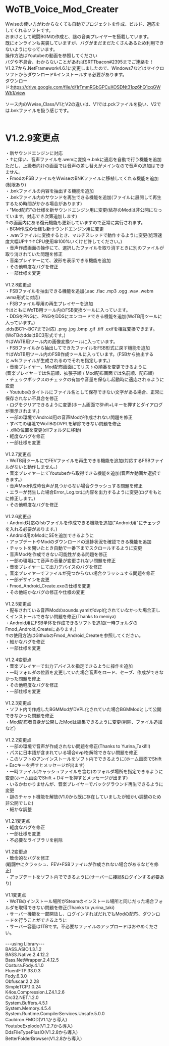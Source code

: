 # WoTB_Voice_Mod_Creater
Wwiseの使い方がわからなくても自動でプロジェクトを作成、ビルド、適応をしてくれるソフトです。<br>
おまけとして戦闘BGMの作成と、謎の音楽プレイヤーを搭載しています。<br>
既にオンラインも実装していますが、バグがまだまだたくさんあるため利用できないようになっています。<br>
操作方法はYoutubeの動画を参照してください<br>
バグや不具合、わからないことがあればSRTTbacon#2395までご連絡を！<br>
V1.2.7から.NetFramework4.6.1に変更しましたので、Windows7などはマイクロソフトからダウンロード&インストールする必要があります。<br>
ダウンロード:https://drive.google.com/file/d/1rTmmRGbGPCuXOSDNt31pz6hQ1cqGWWb1/view<br>
<br>
ソース内のWwise_Class/V1とV2の違いは、V1では.pckファイルを扱い、V2では.bnkファイルを扱う感じです。<br>
<br>
# V1.2.9変更点<br>
・新サウンドエンジンに対応<br>
・↑に伴い、音声ファイルを.wemに変換->.bnkに適応を自動で行う機能を追加<br>
ただし、上級者向けの画面では音声の差し替えがメインなので音声の追加はできません。<br>
・FmodのFSBファイルをWwiseのBNKファイルに移植してくれる機能を追加(制限あり)<br>
・.bnkファイルの内容を抽出する機能を追加<br>
・.bnkファイル内のサウンドを再生できる機能を追加(ファイルに展開して再生するため時間がかかる場合があります)<br>
・"Mod配布"の仕様を新サウンドエンジン用に変更(依存のModは非公開になっています。対応でき次第追加します)<br>
↑の画面内にある復元機能も更新していますので正常に実行されます。<br>
・BGM作成の仕様も新サウンドエンジン用に変更<br>
・.wavファイルに変換するとき、マルチスレッドで動作するように変更(処理速度大幅UP↑↑↑CPU使用率100%いくけど許してください。)<br>
・音声作成画面の操作にて、選択したファイルを取り消すときに別のファイルが取り消されていた問題を修正<br>
・音楽プレイヤーにて、波形を表示できる機能を追加<br>
・その他軽度なバグを修正<br>
・一部仕様を変更<br>
<br>
V1.2.8変更点<br>
・FSBファイルを抽出できる機能を追加(.aac .flac .mp3 .ogg .wav .webm .wma形式に対応)<br>
・FSBファイル専用の再生プレイヤーを追加<br>
↑はともにWoTB用ツール内のFSB変換ツールに入っています。<br>
・DDSをPNGに、PNGをDDSにエンコードできる機能を追加(WoTB用ツールに入っています。)<br>
.dds(BC1～BC7まで対応) .png .jpg .bmp .gif .tiff .exifを相互変換できます。(WoTBのddsはBC3形式です。)<br>
↑はWoTB用ツール内の画像変換ツールに入っています。<br>
・FSBファイルから抽出してできたファイルをFSB形式に戻す機能を追加<br>
↑はWoTB用ツール内のFSB作成ツールに入っています。(FSBから抽出すると.wfsファイルが生成されるのでそれを指定します。)<br>
・音楽プレイヤー、Mod配布画面にてリストの順番を変更できるように<br>
(音楽プレイヤーでは名前順、拡張子順 / Mod配布画面では名前順、配布順)<br>
・チェックボックスのチェックの有無や音量を保存し起動時に適応されるように変更<br>
・Youtubeのタイトルにファイル名として保存できない文字がある場合、正常に保存されない不具合を修正<br>
・ログをクリアできるように変更(ホーム画面でShift+Lキーを押すとダイアログが表示されます。)<br>
・一部の環境でAndroid用の音声Modが作成されない問題を修正<br>
・すべての環境でWoTBのDVPLを解除できない問題を修正<br>
・.dllの位置を変更(dllフォルダに移動)<br>
・軽度なバグを修正<br>
・一部仕様を変更<br>
<br>
V1.2.7変更点<br>
・WoTB用ツールにてFEVファイルを再生できる機能を追加(対応するFSBファイルがないと動作しません。)<br>
・音楽プレイヤーにてYoutubeから取得できる機能を追加(音声か動画か選択できます。)<br>
・音声Mod作成時音声が見つからない場合クラッシュする問題を修正<br>
・エラーが発生した場合Error_Log.txtに内容を出力するように変更(ログをもとに修正します。)<br>
・その他軽度なバグを修正<br>
<br>
V1.2.6変更点<br>
・Android対応のfsbファイルを作成できる機能を追加("Android用"にチェックを入れる必要があります。)<br>
・Android用のModにSEを追加できるように<br>
・アップデートやModのダウンロードの進捗状況を確認できる機能を追加<br>
・チャットを開いたとき自動で一番下までスクロールするように変更<br>
・音声Modを作成できない可能性がある問題を修正<br>
・一部の環境にて音声の音量が変更されない問題を修正<br>
・音楽プレイヤーにて出力デバイスのバグを修正<br>
。音楽プレイヤーでファイルが見つからない場合クラッシュする問題を修正<br>
・一部デザインを変更<br>
・Fmod_Android_Create.exeの仕様を変更<br>
・その他細かなバグの修正や仕様の変更<br>
<br>
V1.2.5変更点<br>
・配布されている音声Modのsounds.yamlがdvpl化されていなかった場合正しくインストールできない問題を修正(Thanks to meniya)<br>
・Android用にFSB単体を作成できるソフトを追加(一時フォルダのFmod_Android_Createにあります。)<br>
↑の使用方法はGithubのFmod_Android_Createを参照してください。<br>
・細かなバグを修正<br>
・一部仕様を変更<br>
<br>
V1.2.4変更点<br>
・音楽プレイヤーで出力デバイスを指定できるように操作を追加<br>
・一時フォルダの位置を変更していた場合音声をロード、セーブ、作成ができなかった問題を修正<br>
・その他軽度なバグを修正<br>
・一部仕様を変更<br>
<br>
V1.2.3変更点<br>
・ソフト内で作成したBGMModがDVPL化されていた場合BGMModとして公開できなかった問題を修正<br>
・Mod配布者自身が公開したModは編集できるように変更(削除、ファイル追加など)<br>
<br>
V1.2.2変更点<br>
・一部の環境で音声が作成されない問題を修正(Thanks to Yurina_Taki!!!)<br>
・パスに日本語が含まれている場合dvplを解除できない問題を修正<br>
・このソフトのアンインストールをソフト内でできるように(ホーム画面でShift + Escキーを押すとメッセージが出ます)<br>
・一時ファイル(キャッシュファイルを含む)のフォルダ場所を指定できるように変更(ホーム画面でShift + Dキーを押すとメッセージが出ます)<br>
・いるかわかりませんが、音楽プレイヤーでバックグラウンド再生できるように変更<br>
・謎のチャット機能を解放(V1.0から既に存在していましたが細かい調整のため非公開でした)<br>
・細かな調整<br>
<br>
V1.2.1変更点<br>
・軽度なバグを修正<br>
・一部仕様を変更<br>
・不必要なライブラリを削除<br>
<br>
V1.2変更点<br>
・致命的なバグを修正<br>
(戦闘中にクラッシュ、FEV+FSBファイルが作成されない場合があるなどを修正)<br>
・アップデートをソフト内でできるように(サーバーに接続&ログインする必要あり)<br>
<br>
V1.1変更点<br>
・WoTBのインストール場所がSteamのインストール場所と同じだった場合フォルダを取得できない問題を修正(Thanks to yurina_taki)<br>
・サーバー機能を一部開放し、ログインすればだれでもModの配布、ダウンロードを行うことができるように<br>
・サーバー容量は1TBです。不必要なファイルのアップロードはおやめください。<br>
<br>
---using Library---<br>
BASS.ASIO.1.3.1.2<br>
BASS.Native.2.4.12.2<br>
Bass.NetWrapper.2.4.12.5<br>
Costura.Fody.4.1.0<br>
FluentFTP.33.0.3<br>
Fody.6.3.0<br>
Obfuscar.2.2.28<br>
SimpleTCP.1.0.24<br>
K4os.Compression.LZ4.1.2.6<br>
Crc32.NET.1.2.0<br>
System.Buffers.4.5.1<br>
System.Memory.4.5.4<br>
System.Runtime.CompilerServices.Unsafe.5.0.0<br>
Cauldron.FMOD(V1.1から導入)<br>
YoutubeExplode(V1.2.7から導入)<br>
DdsFileTypePlusIO(V1.2.8から導入)<br>
BetterFolderBrowser(V1.2.8から導入)
